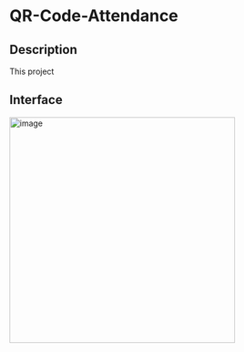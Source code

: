 # QR-Code-Attendance

## Description
This project

## Interface
<img width="396" alt="image" src="https://user-images.githubusercontent.com/35877147/128754629-95a65f6c-a6b7-45df-a888-fe578b6d61d4.png">
